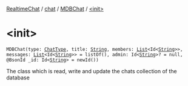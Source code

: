 [RealtimeChat](../../index.md) / [chat](../index.md) / [MDBChat](index.md) / [&lt;init&gt;](./-init-.md)

# &lt;init&gt;

`MDBChat(type: `[`ChatType`](../-chat-type/index.md)`, title: `[`String`](https://kotlinlang.org/api/latest/jvm/stdlib/kotlin/-string/index.html)`, members: `[`List`](https://kotlinlang.org/api/latest/jvm/stdlib/kotlin.collections/-list/index.html)`<Id<`[`String`](https://kotlinlang.org/api/latest/jvm/stdlib/kotlin/-string/index.html)`>>, messages: `[`List`](https://kotlinlang.org/api/latest/jvm/stdlib/kotlin.collections/-list/index.html)`<Id<`[`String`](https://kotlinlang.org/api/latest/jvm/stdlib/kotlin/-string/index.html)`>> = listOf(), admin: Id<`[`String`](https://kotlinlang.org/api/latest/jvm/stdlib/kotlin/-string/index.html)`>? = null, @BsonId _id: Id<`[`String`](https://kotlinlang.org/api/latest/jvm/stdlib/kotlin/-string/index.html)`> = newId())`

The class which is read, write and update the chats collection of the database

